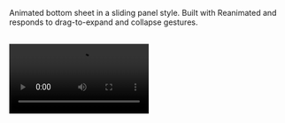 Animated bottom sheet in a sliding panel style. Built with Reanimated and responds to drag-to-expand and collapse gestures.

 <br/>

<video src="./assets/demo/sliding-panel-demo.mp4" controls="controls" style="max-width: 50%; height: auto;" autoplay="autoplay" loop="loop">
</video>
